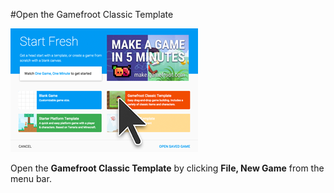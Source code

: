 #Open the Gamefroot Classic Template 

![](template-small.png)

Open the **Gamefroot Classic Template** by clicking **File, New Game** from the menu bar.
